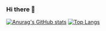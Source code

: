 ### Hi there 👋

[![Anurag's GitHub stats](https://github-readme-stats.vercel.app/api?username=AdrianoSilva19&count_private=true&include_all_comits=true&show_icons=true&theme=dracula)](https://github.com/AdrianoSilva19/AdrianoSilva19)
[![Top Langs](https://github-readme-stats.vercel.app/api/top-langs/?username=AdrianoSilva19&langs_count=16&theme=dracula)](https://github.com/AdrianoSilva19/AdrianoSilva19)

<!--

Here are some ideas to get you started:

- 🔭 I’m currently working on ...
- 🌱 I’m currently learning ...
- 👯 I’m looking to collaborate on ...
- 🤔 I’m looking for help with ...
- 💬 Ask me about ...
- 📫 How to reach me: ...
- 😄 Pronouns: ...
- ⚡ Fun fact: ...
-->
